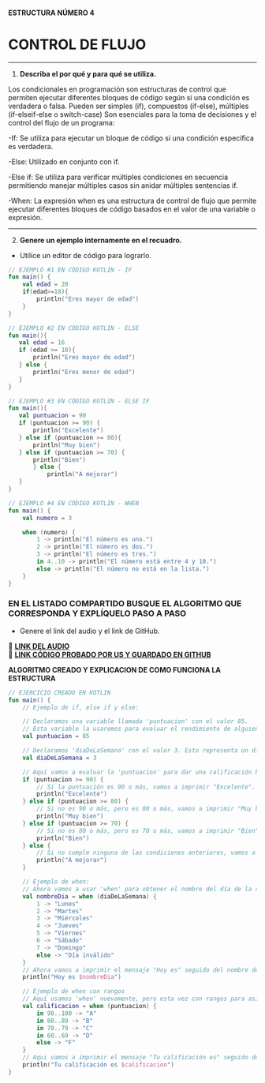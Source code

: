 #### ESTRUCTURA NÚMERO 4 
# CONTROL DE FLUJO  

---

1. **Describa el por qué y para qué se utiliza.**

  Los condicionales en programación son estructuras de control que permiten ejecutar diferentes bloques de código según si una condición es verdadera o falsa. Pueden ser simples (if), compuestos (if-else), múltiples (if-elseif-else o switch-case)
Son esenciales para la toma de decisiones y el control del flujo de un programa:


-If:
  Se utiliza para ejecutar un bloque de código si una condición especifica es verdadera.

-Else:
  Utilizado en conjunto con if.

-Else if:
  Se utiliza para verificar múltiples condiciones en secuencia permitiendo manejar múltiples casos sin anidar múltiples   sentencias if.

-When:
  La expresión when es una estructura de control de flujo que permite ejecutar diferentes bloques de código basados en el valor de una variable o expresión.

---
   
2. **Genere un ejemplo internamente en el recuadro.**  
  - Utilice un editor de código para lograrlo.
```kotlin
// EJEMPLO #1 EN CÓDIGO KOTLIN - IF
fun main() {
    val edad = 20
    if(edad>=18){
        println("Eres mayor de edad")
    }
}
```
```Kotlin
// EJEMPLO #2 EN CÓDIGO KOTLIN - ELSE
fun main(){
   val edad = 16
   if (edad >= 18){
       println("Eres mayor de edad")
   } else {
       println("Eres menor de edad")
   }
}
```
```Kotlin
// EJEMPLO #3 EN CÓDIGO KOTLIN - ELSE IF
fun main(){
   val puntuacion = 90
   if (puntuacion >= 90) {
       println("Excelente")
   } else if (puntuacion >= 80){
       println("Muy bien")
   } else if (puntuacion >= 70) {
       println("Bien")
       } else {
           println("A mejorar")
   }
}
```
```Kotlin
// EJEMPLO #4 EN CÓDIGO KOTLIN - WHEN
fun main() {
    val numero = 3

    when (numero) {
        1 -> println("El número es uno.")
        2 -> println("El número es dos.")
        3 -> println("El número es tres.")
        in 4..10 -> println("El número está entre 4 y 10.")
        else -> println("El número no está en la lista.")
    }
}
```

### EN EL LISTADO COMPARTIDO BUSQUE EL ALGORITMO QUE CORRESPONDA Y EXPLÍQUELO PASO A PASO  
- Genere el link del audio y el link de GitHub.  

🔗 **[LINK DEL AUDIO]()**  
🔗 **[LINK CÓDIGO PROBADO POR US Y GUARDADO EN GITHUB]()**

**ALGORITMO CREADO Y EXPLICACION DE COMO FUNCIONA LA ESTRUCTURA**

```kotlin
// EJERCICIO CREADO EN KOTLIN
fun main() {
    // Ejemplo de if, else if y else:

    // Declaramos una variable llamada 'puntuacion' con el valor 85.
    // Esta variable la usaremos para evaluar el rendimiento de alguien.
    val puntuacion = 85

    // Declaramos 'diaDeLaSemana' con el valor 3. Esto representa un día de la semana (1=Lunes, 2=Martes, etc.)
    val diaDeLaSemana = 3

    // Aquí vamos a evaluar la 'puntuacion' para dar una calificación basada en rangos.
    if (puntuacion >= 90) {
        // Si la puntuación es 90 o más, vamos a imprimir "Excelente".
        println("Excelente")
    } else if (puntuacion >= 80) {
        // Si no es 90 o más, pero es 80 o más, vamos a imprimir "Muy bien".
        println("Muy bien")
    } else if (puntuacion >= 70) {
        // Si no es 80 o más, pero es 70 o más, vamos a imprimir "Bien".
        println("Bien")
    } else {
        // Si no cumple ninguna de las condiciones anteriores, vamos a imprimir "A mejorar".
        println("A mejorar")
    }

    // Ejemplo de when:
    // Ahora vamos a usar 'when' para obtener el nombre del día de la semana basado en 'diaDeLaSemana'.
    val nombreDia = when (diaDeLaSemana) {
        1 -> "Lunes"
        2 -> "Martes"
        3 -> "Miércoles"
        4 -> "Jueves"
        5 -> "Viernes"
        6 -> "Sábado"
        7 -> "Domingo"
        else -> "Día inválido"
    }
    // Ahora vamos a imprimir el mensaje "Hoy es" seguido del nombre del día obtenido con 'when'.
    println("Hoy es $nombreDia")

    // Ejemplo de when con rangos
    // Aquí usamos 'when' nuevamente, pero esta vez con rangos para asignar una calificación de letra a la 'puntuacion'.
    val calificacion = when (puntuacion) {
        in 90..100 -> "A"
        in 80..89 -> "B"
        in 70..79 -> "C"
        in 60..69 -> "D"
        else -> "F"
    }
    // Aqui vamos a imprimir el mensaje "Tu calificación es" seguido de la calificación de letra obtenida.
    println("Tu calificación es $calificacion")
}
```
